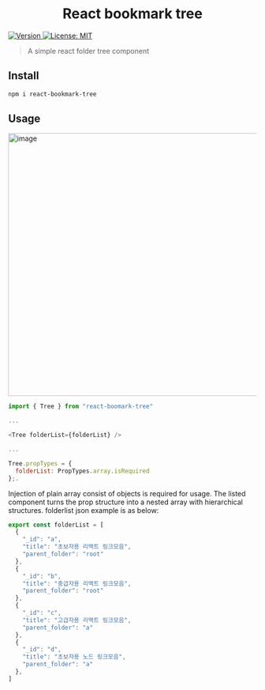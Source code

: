 <h1 align="center">React bookmark tree</h1>
<p>
  <a href="https://www.npmjs.com/package/react-bookmark-tree" target="_blank">
    <img alt="Version" src="https://img.shields.io/npm/v/react-bookmark-tree.svg">
  </a>
  <a href="#" target="_blank">
    <img alt="License: MIT" src="https://img.shields.io/badge/License-MIT-yellow.svg" />
  </a>
</p>

> A simple react folder tree component

## Install

```sh
npm i react-bookmark-tree
```

## Usage

<img width="532" alt="image" src="https://user-images.githubusercontent.com/65224203/159202637-c3244f69-d784-4115-ad7f-08e4c733c208.png">


```Javascript
import { Tree } from "react-boomark-tree"

...

<Tree folderList={folderList} />

...

Tree.propTypes = {
  folderList: PropTypes.array.isRequired
};.
```

Injection of plain array consist of objects is required for usage. The listed component turns the prop structure into a nested array with hierarchical structures. folderlist json example is as below:

```javascript
export const folderList = [
  {
    "_id": "a",
    "title": "초보자용 리액트 링크모음",
    "parent_folder": "root"
  },
  {
    "_id": "b",
    "title": "중급자용 리액트 링크모음",
    "parent_folder": "root"
  },
  {
    "_id": "c",
    "title": "고급자용 리액트 링크모음",
    "parent_folder": "a"
  },
  {
    "_id": "d",
    "title": "초보자용 노드 링크모음",
    "parent_folder": "a"
  },
]
```
